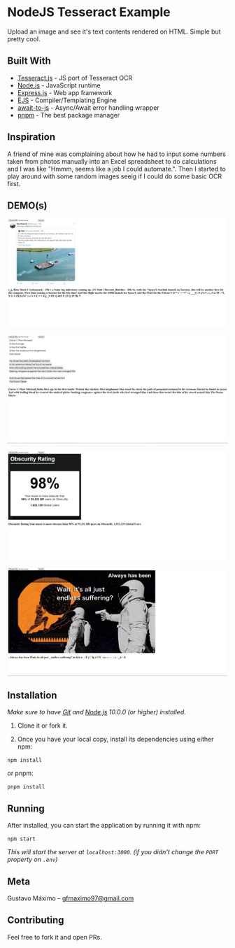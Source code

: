 # NodeJS Tesseract Example

Upload an image and see it's text contents rendered on HTML. Simple but pretty cool.

## Built With

* [Tesseract.js](https://tesseract.projectnaptha.com/) - JS port of Tesseract OCR
* [Node.js](https://nodejs.org/en/) - JavaScript runtime
* [Express.js](https://expressjs.com/) - Web app framework
* [EJS](https://ejs.co/) - Compiler/Templating Engine
* [await-to-js](https://www.npmjs.com/package/await-to-js) - Async/Await error handling wrapper
* [pnpm](https://www.npmjs.com/package/pnpm) - The best package manager

## Inspiration

A friend of mine was complaining about how he had to input some numbers taken from photos manually into an Excel spreadsheet to do calculations and I was like "Hmmm, seems like a job I could automate.". Then I started to play around with some random images seeig if I could do some basic OCR first.

## DEMO(s)

![](public/demo1.png)

![](public/demo2.png)

![](public/demo3.png)

![](public/demo4.png)

## Installation

*Make sure to have [Git](http://git-scm.com/) and [Node.js](http://nodejs.org/) 10.0.0 (or higher) installed.*

1. Clone it or fork it.

2. Once you have your local copy, install its dependencies using either npm:

```
npm install
```

or pnpm:

```
pnpm install
```


## Running

After installed, you can start the application by running it with npm:

```
npm start
```

*This will start the server at `localhost:3000`. (if you didn't change the `PORT` property on `.env`)*

## Meta

Gustavo Máximo – gfmaximo97@gmail.com

## Contributing

Feel free to fork it and open PRs.

<!-- ## License

This repository is licensed under [MIT](https://opensource.org/licenses/MIT) -->
